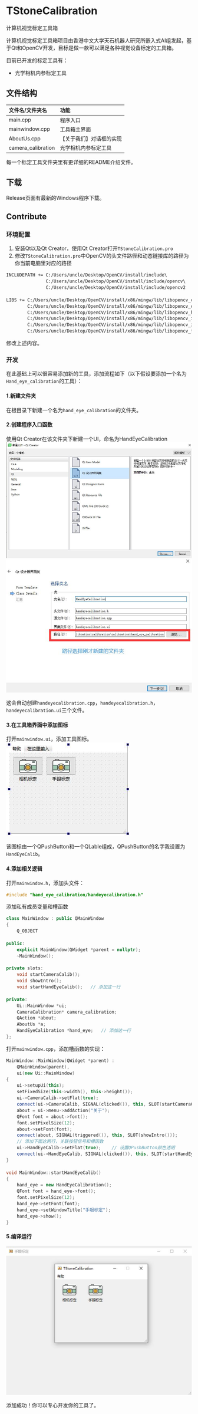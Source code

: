 # TStoneCalibration
计算机视觉标定工具箱

计算机视觉标定工具箱项目由香港中文大学天石机器人研究所嵌入式AI组发起，基于Qt和OpenCV开发，目标是做一款可以满足各种视觉设备标定的工具箱。

目前已开发的标定工具有：
* 光学相机内参标定工具

## 文件结构
|文件名/文件夹名|功能|
|:--|:--|
|main.cpp|程序入口|
|mainwindow.cpp|工具箱主界面|
|AboutUs.cpp|【关于我们】对话框的实现|
|camera_calibration|光学相机内参标定工具|

每一个标定工具文件夹里有更详细的README介绍文件。

## 下载
Release页面有最新的Windows程序下载。

## Contribute
### 环境配置
1. 安装Qt以及Qt Creator，使用Qt Creator打开`TStoneCalibration.pro`
2. 修改`TStoneCalibration.pro`中OpenCV的头文件路径和动态链接库的路径为你当前电脑里对应的路径
```txt
INCLUDEPATH += C:/Users/uncle/Desktop/OpenCV/install/include\
               C:/Users/uncle/Desktop/OpenCV/install/include/opencv\
               C:/Users/uncle/Desktop/OpenCV/install/include/opencv2

LIBS += C:/Users/uncle/Desktop/OpenCV/install/x86/mingw/lib/libopencv_core310.dll.a\
        C:/Users/uncle/Desktop/OpenCV/install/x86/mingw/lib/libopencv_calib3d310.dll.a\
        C:/Users/uncle/Desktop/OpenCV/install/x86/mingw/lib/libopencv_highgui310.dll.a\
        C:/Users/uncle/Desktop/OpenCV/install/x86/mingw/lib/libopencv_imgcodecs310.dll.a\
        C:/Users/uncle/Desktop/OpenCV/install/x86/mingw/lib/libopencv_imgproc310.dll.a\
        C:/Users/uncle/Desktop/OpenCV/install/x86/mingw/lib/libopencv_features2d310.dll.a
```
修改上述内容。

### 开发
在此基础上可以很容易添加新的工具，添加流程如下（以下假设要添加一个名为`Hand_eye_calibration`的工具）：

#### 1.新建文件夹
在根目录下新建一个名为`hand_eye_calibration`的文件夹。

#### 2.创建程序入口函数
使用Qt Creator在该文件夹下新建一个UI，命名为HandEyeCalibration
![new_ui](guide/new_ui.jpg)
![new_ui](guide/new_ui_dir.jpg)

这会自动创建`handeyecalibration.cpp`，`handeyecalibration.h`，`handeyecalibration.ui`三个文件。

#### 3.在工具箱界面中添加图标
打开`mainwindow.ui`，添加工具图标。
![new_ui](guide/new_ui_3.jpg)

该图标由一个QPushButton和一个QLable组成，QPushButton的名字我设置为`HandEyeCalib`。

#### 4.添加相关逻辑
打开`mainwindow.h`，添加头文件：
```cpp
#include "hand_eye_calibration/handeyecalibration.h"
```

添加私有成员变量和槽函数
```cpp
class MainWindow : public QMainWindow
{
    Q_OBJECT

public:
    explicit MainWindow(QWidget *parent = nullptr);
    ~MainWindow();

private slots:
    void startCameraCalib();
    void showIntro();
	void startHandEyeCalib();	// 添加这一行

private:
    Ui::MainWindow *ui;
    CameraCalibration* camera_calibration;
    QAction *about;
    AboutUs *a;
	HandEyeCalibration *hand_eye;	// 添加这一行
};
```

打开`mainwindow.cpp`，添加槽函数的实现：
```cpp
MainWindow::MainWindow(QWidget *parent) :
    QMainWindow(parent),
    ui(new Ui::MainWindow)
{
    ui->setupUi(this);
    setFixedSize(this->width(), this->height());
    ui->CameraCalib->setFlat(true);
    connect(ui->CameraCalib, SIGNAL(clicked()), this, SLOT(startCameraCalib()));
    about = ui->menu->addAction("关于");
    QFont font = about->font();
    font.setPixelSize(12);
    about->setFont(font);
    connect(about, SIGNAL(triggered()), this, SLOT(showIntro()));
	// 添加下面这两行，关联按钮信号和槽函数
	ui->HandEyeCalib->setFlat(true);	// 设置QPushButton颜色透明
	connect(ui->HandEyeCalib, SIGNAL(clicked()), this, SLOT(startHandEyeCalib()));
}

void MainWindow::startHandEyeCalib()
{
    hand_eye = new HandEyeCalibration();
    QFont font = hand_eye->font();
    font.setPixelSize(12);
    hand_eye->setFont(font);
    hand_eye->setWindowTitle("手眼标定");
    hand_eye->show();
}
```

#### 5.编译运行
![new_tool](guide/new_tool.jpg)

添加成功！你可以专心开发你的工具了。